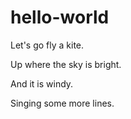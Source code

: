 hello-world
===========

Let's go fly a kite.

Up where the sky is bright.

And it is windy.

Singing some more lines.
